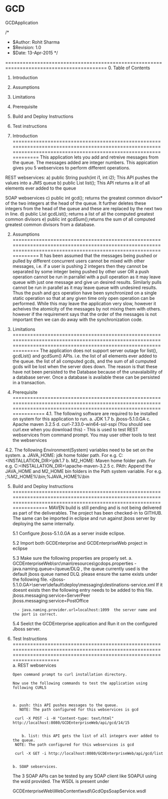 # GCD
GCDApplication

/*
 * $Author: Rohit Sharma
 * $Revision: 1.0
 * $Date: 13-Apr-2015
 */
 

 =========================================================================================
 0. Table of Contents
 1. Introduction
 2. Assumptions
 3. Limitations
 4. Prerequisite
 5. Build and Deploy Instructions
 6. Test instructions 
 
 
 1. Introduction
 ==================================================================================================================================================================
   This application lets you add and retreive messages from the queue. The messages added are integer numbers. This appication gives you 5 webservices to perform 
   different operations.

   REST webservices: 
   a) public String push(int i1, int i2);  This API pushes the values into a JMS queue
   b) public List<Integer> list();  This API returns a lit of all elements ever added to the queue


   SOAP webservices
   c) public int gcd(); returns the greatest common divisor* of the two integers at the head of the queue. It further deletes these integers from the head of the queue and
      these are replaced by the next two in line.
   d) public List<Integer> gcdList(); returns a list of all the computed greatest common divisors 
   e) public int gcdSum();returns the sum of all computed greatest common divisors from a database.


 2. Assumptions
 ==================================================================================================================================================================
   It has been assumed that the messages being pushed or pulled by different concurrent users cannot be mixed with other messages, i.e. if a user is pushing 2 integers
   then they cannot be separated by some integer being pushed by other user OR a push operation cannot be run in parrallel with a pull operation as it may leave queue with 
   just one message and give un desired results. Similarly pulls cannot be run in parallel as it may leave queue with undesired results. 
   Thus the push and gcs operation have been synchronized on a single static operation so that at any given time only open operation can be performed.
   While this may leave the application very slow, however it acheives the atomicity of the messages by not mixing them with others.
   however if the requirement says that the order of the messages is not important then we can do away with the synchronization code.


 3. Limitations
 ==================================================================================================================================================================
    The application does not support server outage for list(), gcdList() and gcdSum() APIs. i.e. the list of all elements ever added to the queue. the list of all
    computed gcds, and the sum of all cumputed gcds will be lost when the server does down.
    The reason is that these have not been persisted to the Database because of the unavalaibility of a database server. 
    Once a database is available these can be persisted in a transaction. 



  
4. Prerequisite
====================================================================================================================================================================
  4.1. The following software are required to be installed on system for this application to run.
         a. JDK 1.7 
	 b. jboss-5.1.0.GA
	 c. Apache maven 3.2.5
	 d. curl-7.33.0-win64-ssl-sspi (You should see curl.exe when you download this)  - This is used to test REST webservices from command prompt. You may user other 
	    tools to test the webservices 	
	 
  4.2. The following Environment(System) variables need to be set on the system.
     a. JAVA_HOME: jdk home folder path. For e.g. C:\<INSTALLATION_DIR>\jdk1.7
     b. M2_HOME: Maven home folder path. For e.g. C:\<INSTALLATION_DIR>\apache-maven-3.2.5
     c. PAth: Append the JAVA_HOME and M2_HOME bin folders in the Path system variable.  For e.g. ;%M2_HOME%\bin;%JAVA_HOME%\bin

  
5. Build and Deploy Instructions	
=====================================================================================================================================================================
   MAVEN build is still pending and is not being delivered as part of the deliverables.
   The project has been checked-in to GITHUB. The same can be imported in eclipse and run against jboss server by deploying the same internally.

   5.1 Configure  jboss-5.1.0.GA as a server inside eclipse.	   

   5.2 Import both GCDEnterprise and GCDEnterpriseWeb project in eclipse

   5.3 Make sure the following properties are properly set.
       a. GCDEnterpriseWeb\src\main\resources\gcdops.properties
             - java.naming.queue=/queue/DLQ  , the queue currently used is the default jboss queue named DLQ. 
		please ensure the same exists under the following file. <jboss-5.1.0.GA>\server\default\deploy\messaging\destinations-service.xml
		If it doesnt exists then the following entry needs to be added to this file.
			<mbean code="org.jboss.jms.server.destination.QueueService"
			      name="jboss.messaging.destination:service=Queue,name=DLQ"
			      xmbean-dd="xmdesc/Queue-xmbean.xml">
			      <depends optional-attribute-name="ServerPeer">jboss.messaging:service=ServerPeer</depends>
			      <depends>jboss.messaging:service=PostOffice</depends>
			</mbean>

	     - java.naming.provider.url=localhost:1099  the server name and the port is correct. 	 	

   5.4 Seelct the GCDEnterprise application and Run it on the configured Jboss server.   	
 
	
6. Test Instructions		
=========================================================================================================================================================================  
	a. REST webservices

	   Open command prompt to curl installation directory.
       
	   Now use the following commands to test the application using following CURLS
	   

 		   
	   a. push: this API pushes messages to the queue. 
	      NOTE: The path configured for this webservices is gcd	

		curl -X POST -i -H "Content-type: text/html" http://localhost:8080/GCDEnterpriseWeb/api/gcd/14/15


           b. list: this API gets the list of all integers ever added to the queue.
		NOTE: The path configured for this webservices is gcd
		
		curl -X GET -i http://localhost:8080/GCDEnterpriseWeb/api/gcd/list

	
       b. SOAP sebservices.
	  The 3 SOAP APIs can be tested by any SOAP client like SOAPUI using the wsld provided. The WSDL is present under   

	  GCDEnterpriseWeb\WebContent\wsdl\GcdOpsSoapService.wsdl
